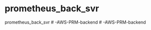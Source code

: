 # prometheus_back_svr
prometheus_back_svr
#   - A W S - P R M - b a c k e n d  
 #   - A W S - P R M - b a c k e n d  
 